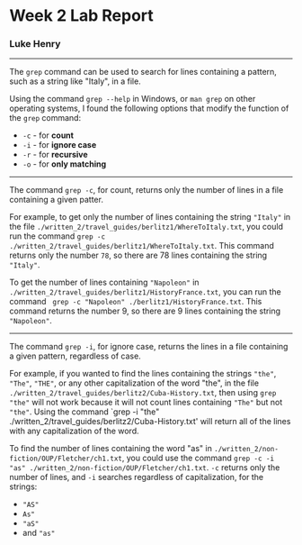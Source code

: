 # Week 2 Lab Report
### Luke Henry
***

The `grep` command can be used to search for lines containing a pattern, such as a string like "Italy", in a file. 

Using the command `grep --help` in Windows, or `man grep` on other operating systems, I found the following options that modify the function of the `grep` command:

- `-c` - for **count**
- `-i` - for **ignore case**
- `-r` - for **recursive**
- `-o` - for **only matching**

*** 
 
The command `grep -c`, for count, returns only the number of lines in a file containing a given patter. 

For example, to get only the number of lines containing the string `"Italy"` in the file `./written_2/travel_guides/berlitz1/WhereToItaly.txt`, you could run the command `grep -c ./written_2/travel_guides/berlitz1/WhereToItaly.txt`. This command returns only the number `78`, so there are 78 lines containing the string `"Italy"`.

To get the number of lines containing `"Napoleon"` in `./written_2/travel_guides/berlitz1/HistoryFrance.txt`, you can run the command ` grep -c "Napoleon" ./berlitz1/HistoryFrance.txt`. This command returns the number 9, so there are 9 lines containing the string `"Napoleon"`.

***

The command `grep -i`, for ignore case, returns the lines in a file containing a given pattern, regardless of case.

For example, if you wanted to find the lines containing the strings `"the"`, `"The"`, `"THE"`, or any other capitalization of the word "the", in the file `./written_2/travel_guides/berlitz2/Cuba-History.txt`, then using `grep "the"` will not work because it will not count lines containing `"The"` but not `"the"`. Using the command `grep -i "the" ./written_2/travel_guides/berlitz2/Cuba-History.txt' will return all of the lines with any capitalization of the word.

To find the number of lines containing the word "as" in `./written_2/non-fiction/OUP/Fletcher/ch1.txt`, you could use the command `grep -c -i "as" ./written_2/non-fiction/OUP/Fletcher/ch1.txt`. `-c` returns only the number of lines, and `-i` searches regardless of capitalization, for the strings:
- `"AS"`
- `As"`
- `"aS"`
- and `"as"`
